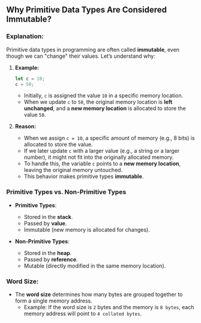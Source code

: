 ## Why Primitive Data Types Are Considered Immutable?

### Explanation:
Primitive data types in programming are often called **immutable**, even though we can "change" their values. Let’s understand why:

1. **Example:**
    ```javascript
    let c = 10;
    c = 50;
    ```
    - Initially, `c` is assigned the value `10` in a specific memory location.
    - When we update `c` to `50`, the original memory location is **left unchanged**, and a **new memory location** is allocated to store the value `50`.

2. **Reason:**
    - When we assign `c = 10`, a specific amount of memory (e.g., 8 bits) is allocated to store the value.
    - If we later update `c` with a larger value (e.g., a string or a larger number), it might not fit into the originally allocated memory.
    - To handle this, the variable `c` points to a **new memory location**, leaving the original memory untouched.
    - This behavior makes primitive types **immutable**.

### Primitive Types vs. Non-Primitive Types
- **Primitive Types**:
    - Stored in the **stack**.
    - Passed by **value**.
    - Immutable (new memory is allocated for changes).

- **Non-Primitive Types**:
    - Stored in the **heap**.
    - Passed by **reference**.
    - Mutable (directly modified in the same memory location).

### Word Size:
- The **word size** determines how many bytes are grouped together to form a single memory address.
    - Example: If the word size is `2` bytes and the memory is `8 bytes`, each memory address will point to `4 collated bytes`.



